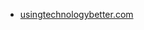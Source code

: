 * [usingtechnologybetter.com](https://usingtechnologybetter.com/blog/how-to-move-a-youtube-channel-to-another-google-account/)
